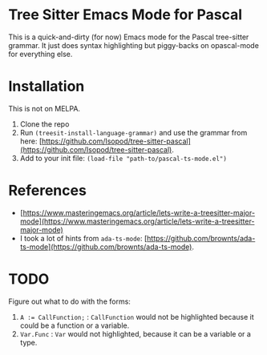 # Tree Sitter Emacs Mode for Pascal

This is a quick-and-dirty (for now) Emacs mode for the Pascal tree-sitter grammar. It just does syntax highlighting but piggy-backs on opascal-mode for everything else.

# Installation

This is not on MELPA.

1. Clone the repo
2. Run `(treesit-install-language-grammar)` and use the grammar from here: [https://github.com/Isopod/tree-sitter-pascal](https://github.com/Isopod/tree-sitter-pascal).
2. Add to your init file: `(load-file "path-to/pascal-ts-mode.el")`

# References

- [https://www.masteringemacs.org/article/lets-write-a-treesitter-major-mode](https://www.masteringemacs.org/article/lets-write-a-treesitter-major-mode)
- I took a lot of hints from `ada-ts-mode`: [https://github.com/brownts/ada-ts-mode](https://github.com/brownts/ada-ts-mode).

# TODO

Figure out what to do with the forms:

1. `A := CallFunction;` : `CallFunction` would not be highlighted because it could be a function or a variable.
2. `Var.Func` : `Var` would not highlighted, because it can be a variable or a type.
